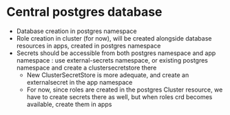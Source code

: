 # Central postgres database

- Database creation in postgres namespace
- Role creation in cluster (for now), will be created alongside database resources in apps, created in postgres namespace
- Secrets should be accessible from both postgres namespace and app namespace : use external-secrets namespace, or existing postgres namespace and create a clustersecretstore there
  - New ClusterSecretStore is more adequate, and create an externalsecret in the app namespace
  - For now, since roles are created in the postgres Cluster resource, we have to create secrets there as well, but when roles crd becomes available, create them in apps
